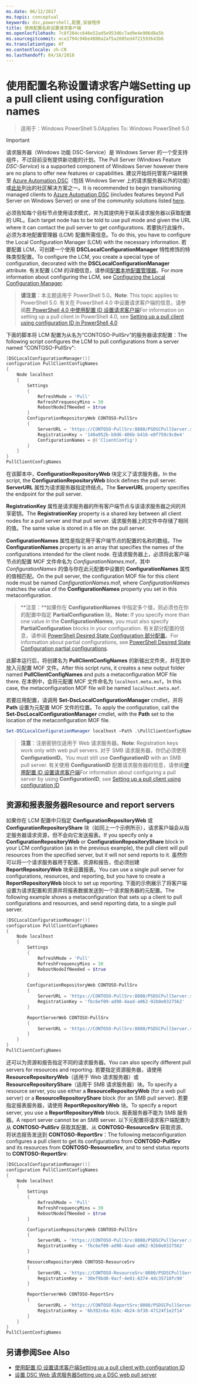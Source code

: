 ```yaml
---
ms.date: 06/12/2017
ms.topic: conceptual
keywords: dsc,powershell,配置,安装程序
title: 使用配置名称设置请求客户端
ms.openlocfilehash: 7c8f204cc646e52ad5e953d6c7ad9e4e906d8a5b
ms.sourcegitcommit: ece1794c94be4880a2af5a2605ed4721593643b6
ms.translationtype: HT
ms.contentlocale: zh-CN
ms.lasthandoff: 04/16/2018
---
```

# <a name="setting-up-a-pull-client-using-configuration-names"></a><span data-ttu-id="defd4-103">使用配置名称设置请求客户端</span><span class="sxs-lookup"><span data-stu-id="defd4-103">Setting up a pull client using configuration names</span></span>

> <span data-ttu-id="defd4-104">适用于：Windows PowerShell 5.0</span><span class="sxs-lookup"><span data-stu-id="defd4-104">Applies To: Windows PowerShell 5.0</span></span>

> [!IMPORTANT]
> <span data-ttu-id="defd4-105">请求服务器（Windows 功能 DSC-Service）是 Windows Server 的一个受支持组件，不过目前没有提供新功能的计划。</span><span class="sxs-lookup"><span data-stu-id="defd4-105">The Pull Server (Windows Feature *DSC-Service*) is a supported component of Windows Server however there are no plans to offer new features or capabilities.</span></span> <span data-ttu-id="defd4-106">建议开始将托管客户端转换至 [Azure Automation DSC](/azure/automation/automation-dsc-getting-started)（包括 Windows Server 上的请求服务器以外的功能）或[此处](pullserver.md#community-solutions-for-pull-service)列出的社区解决方案之一。</span><span class="sxs-lookup"><span data-stu-id="defd4-106">It is recommended to begin transitioning managed clients to [Azure Automation DSC](/azure/automation/automation-dsc-getting-started) (includes features beyond Pull Server on Windows Server) or one of the community solutions listed [here](pullserver.md#community-solutions-for-pull-service).</span></span>

<span data-ttu-id="defd4-107">必须告知每个目标节点使用请求模式，并为其提供用于联系请求服务器以获取配置的 URL。</span><span class="sxs-lookup"><span data-stu-id="defd4-107">Each target node has to be told to use pull mode and given the URL where it can contact the pull server to get configurations.</span></span>
<span data-ttu-id="defd4-108">若要执行此操作，必须为本地配置管理器 (LCM) 配置所需信息。</span><span class="sxs-lookup"><span data-stu-id="defd4-108">To do this, you have to configure the Local Configuration Manager (LCM) with the necessary information.</span></span>
<span data-ttu-id="defd4-109">若要配置 LCM，可创建一个使用 **DSCLocalConfigurationManager** 特性修饰的特殊类型配置。</span><span class="sxs-lookup"><span data-stu-id="defd4-109">To configure the LCM, you create a special type of configuration, decorated with the **DSCLocalConfigurationManager** attribute.</span></span>
<span data-ttu-id="defd4-110">有关配置 LCM 的详细信息，请参阅[配置本地配置管理器](metaConfig.md)。</span><span class="sxs-lookup"><span data-stu-id="defd4-110">For more information about configuring the LCM, see [Configuring the Local Configuration Manager](metaConfig.md).</span></span>

> <span data-ttu-id="defd4-111">**请注意**：本主题适用于 PowerShell 5.0。</span><span class="sxs-lookup"><span data-stu-id="defd4-111">**Note**: This topic applies to PowerShell 5.0.</span></span>
<span data-ttu-id="defd4-112">有关在 PowerShell 4.0 中设置请求客户端的信息，请参阅[在 PowerShell 4.0 中使用配置 ID 设置请求客户端](pullClientConfigID4.md)</span><span class="sxs-lookup"><span data-stu-id="defd4-112">For information on setting up a pull client in PowerShell 4.0, see [Setting up a pull client using configuration ID in PowerShell 4.0](pullClientConfigID4.md)</span></span>

<span data-ttu-id="defd4-113">下面的脚本将 LCM 配置为从名为“CONTOSO-PullSrv”的服务器请求配置：</span><span class="sxs-lookup"><span data-stu-id="defd4-113">The following script configures the LCM to pull configurations from a server named "CONTOSO-PullSrv":</span></span>

```powershell
[DSCLocalConfigurationManager()]
configuration PullClientConfigNames
{
    Node localhost
    {
        Settings
        {
            RefreshMode = 'Pull'
            RefreshFrequencyMins = 30
            RebootNodeIfNeeded = $true
        }
        ConfigurationRepositoryWeb CONTOSO-PullSrv
        {
            ServerURL = 'https://CONTOSO-PullSrv:8080/PSDSCPullServer.svc'
            RegistrationKey = '140a952b-b9d6-406b-b416-e0f759c9c0e4'
            ConfigurationNames = @('ClientConfig')
        }
    }
}
PullClientConfigNames
```

<span data-ttu-id="defd4-114">在该脚本中，**ConfigurationRepositoryWeb** 块定义了请求服务器。</span><span class="sxs-lookup"><span data-stu-id="defd4-114">In the script, the **ConfigurationRepositoryWeb** block defines the pull server.</span></span>
<span data-ttu-id="defd4-115">**ServerURL** 属性为请求服务器指定终结点。</span><span class="sxs-lookup"><span data-stu-id="defd4-115">The **ServerURL** property specifies the endpoint for the pull server.</span></span>

<span data-ttu-id="defd4-116">**RegistrationKey** 属性是请求服务器的所有客户端节点与该请求服务器之间的共享密钥。</span><span class="sxs-lookup"><span data-stu-id="defd4-116">The **RegistrationKey** property is a shared key between all client nodes for a pull server and that pull server.</span></span>
<span data-ttu-id="defd4-117">请求服务器上的文件中存储了相同的值。</span><span class="sxs-lookup"><span data-stu-id="defd4-117">The same value is stored in a file on the pull server.</span></span>

<span data-ttu-id="defd4-118">**ConfigurationNames** 属性是指定用于客户端节点的配置的名称的数组。</span><span class="sxs-lookup"><span data-stu-id="defd4-118">The **ConfigurationNames** property is an array that specifies the names of the configurations intended for the client node.</span></span>
<span data-ttu-id="defd4-119">在请求服务器上，必须将此客户端节点的配置 MOF 文件命名为 *ConfigurationNames*.mof，其中 *ConfigurationNames* 的值与你在此元配置中设置的 **ConfigurationNames** 属性的值相匹配。</span><span class="sxs-lookup"><span data-stu-id="defd4-119">On the pull server, the configuration MOF file for this client node must be named *ConfigurationNames*.mof, where *ConfigurationNames* matches the value of the **ConfigurationNames** property you set in this metaconfiguration.</span></span>

><span data-ttu-id="defd4-120">**注意：**如果你在 **ConfigurationNames** 中指定多个值，则必须也在你的配置中指定 **PartialConfiguration** 块。</span><span class="sxs-lookup"><span data-stu-id="defd4-120">**Note:** If you specify more than one value in the **ConfigurationNames**, you must also specify **PartialConfiguration** blocks in your configuration.</span></span>
<span data-ttu-id="defd4-121">有关部分配置的信息，请参阅 [PowerShell Desired State Configuration 部分配置](partialConfigs.md)。</span><span class="sxs-lookup"><span data-stu-id="defd4-121">For information about partial configurations, see [PowerShell Desired State Configuration partial configurations](partialConfigs.md).</span></span>

<span data-ttu-id="defd4-122">此脚本运行后，将创建名为 **PullClientConfigNames** 的新输出文件夹，并在其中放入元配置 MOF 文件。</span><span class="sxs-lookup"><span data-stu-id="defd4-122">After this script runs, it creates a new output folder named **PullClientConfigNames** and puts a metaconfiguration MOF file there.</span></span>
<span data-ttu-id="defd4-123">在本例中，会将元配置 MOF 文件命名为 `localhost.meta.mof`。</span><span class="sxs-lookup"><span data-stu-id="defd4-123">In this case, the metaconfiguration MOF file will be named `localhost.meta.mof`.</span></span>

<span data-ttu-id="defd4-124">若要应用配置，请调用 **Set-DscLocalConfigurationManager** cmdlet，并将 **Path** 设置为元配置 MOF 文件的位置。</span><span class="sxs-lookup"><span data-stu-id="defd4-124">To apply the configuration, call the **Set-DscLocalConfigurationManager** cmdlet, with the **Path** set to the location of the metaconfiguration MOF file.</span></span>

```powershell
Set-DSCLocalConfigurationManager localhost –Path .\PullClientConfigNames –Verbose.
```

> <span data-ttu-id="defd4-125">**注意**：注册密钥仅适用于 Web 请求服务器。</span><span class="sxs-lookup"><span data-stu-id="defd4-125">**Note**: Registration keys work only with web pull servers.</span></span>
<span data-ttu-id="defd4-126">对于 SMB 请求服务器，你仍必须使用 **ConfigurationID**。</span><span class="sxs-lookup"><span data-stu-id="defd4-126">You must still use **ConfigurationID** with an SMB pull server.</span></span>
<span data-ttu-id="defd4-127">有关使用 **ConfigurationID** 配置请求服务器的信息，请参阅[使用配置 ID 设置请求客户端](PullClientConfigNames.md)</span><span class="sxs-lookup"><span data-stu-id="defd4-127">For information about configuring a pull server by using **ConfigurationID**, see [Setting up a pull client using configuration ID](PullClientConfigNames.md)</span></span>

## <a name="resource-and-report-servers"></a><span data-ttu-id="defd4-128">资源和报表服务器</span><span class="sxs-lookup"><span data-stu-id="defd4-128">Resource and report servers</span></span>

<span data-ttu-id="defd4-129">如果你在 LCM 配置中只指定 **ConfigurationRepositoryWeb** 或 **ConfigurationRepositoryShare** 块（如同上一个示例所示），请求客户端会从指定服务器请求资源，但不会向它发送报表。</span><span class="sxs-lookup"><span data-stu-id="defd4-129">If you specify only a **ConfigurationRepositoryWeb** or **ConfigurationRepositoryShare** block in your LCM configuration (as in the previous example), the pull client will pull resources from the specified server, but it will not send reports to it.</span></span>
<span data-ttu-id="defd4-130">虽然你可以将一个请求服务器用于配置、资源和报告，但必须创建 **ReportRepositoryWeb** 块来设置报表。</span><span class="sxs-lookup"><span data-stu-id="defd4-130">You can use a single pull server for configurations, resources, and reporting, but you have to create a **ReportRepositoryWeb** block to set up reporting.</span></span>
<span data-ttu-id="defd4-131">下面的示例展示了将客户端设置为请求配置和资源并将报表数据发送到一个请求服务器的元配置。</span><span class="sxs-lookup"><span data-stu-id="defd4-131">The following example shows a metaconfiguration that sets up a client to pull configurations and resources, and send reporting data, to a single pull server.</span></span>

```powershell
[DSCLocalConfigurationManager()]
configuration PullClientConfigNames
{
    Node localhost
    {
        Settings
        {
            RefreshMode = 'Pull'
            RefreshFrequencyMins = 30
            RebootNodeIfNeeded = $true
        }

        ConfigurationRepositoryWeb CONTOSO-PullSrv
        {
            ServerURL = 'https://CONTOSO-PullSrv:8080/PSDSCPullServer.svc'
            RegistrationKey = 'fbc6ef09-ad98-4aad-a062-92b0e0327562'
        }

        ReportServerWeb CONTOSO-PullSrv
        {
            ServerURL = 'https://CONTOSO-PullSrv:8080/PSDSCPullServer.svc'
        }
    }
}
PullClientConfigNames
```

<span data-ttu-id="defd4-132">还可以为资源和报告指定不同的请求服务器。</span><span class="sxs-lookup"><span data-stu-id="defd4-132">You can also specify different pull servers for resources and reporting.</span></span>
<span data-ttu-id="defd4-133">若要指定资源服务器，请使用 **ResourceRepositoryWeb**（适用于 Web 请求服务器）或 **ResourceRepositoryShare**（适用于 SMB 请求服务器）块。</span><span class="sxs-lookup"><span data-stu-id="defd4-133">To specify a resource server, you use either a **ResourceRepositoryWeb** (for a web pull server) or a **ResourceRepositoryShare** block (for an SMB pull server).</span></span>
<span data-ttu-id="defd4-134">若要指定报表服务器，请使用 **ReportRepositoryWeb** 块。</span><span class="sxs-lookup"><span data-stu-id="defd4-134">To specify a report server, you use a **ReportRepositoryWeb** block.</span></span>
<span data-ttu-id="defd4-135">报表服务器不能为 SMB 服务器。</span><span class="sxs-lookup"><span data-stu-id="defd4-135">A report server cannot be an SMB server.</span></span>
<span data-ttu-id="defd4-136">以下元配置将请求客户端配置为从 **CONTOSO-PullSrv** 获取其配置、从 **CONTOSO-ResourceSrv** 获取资源、将状态报告发送到 **CONTOSO-ReportSrv**：</span><span class="sxs-lookup"><span data-stu-id="defd4-136">The following metaconfiguration configures a pull client to get its configurations from **CONTOSO-PullSrv** and its resources from **CONTOSO-ResourceSrv**, and to send status reports to **CONTOSO-ReportSrv**:</span></span>

```powershell
[DSCLocalConfigurationManager()]
configuration PullClientConfigNames
{
    Node localhost
    {
        Settings
        {
            RefreshMode = 'Pull'
            RefreshFrequencyMins = 30
            RebootNodeIfNeeded = $true
        }

        ConfigurationRepositoryWeb CONTOSO-PullSrv
        {
            ServerURL = 'https://CONTOSO-PullSrv:8080/PSDSCPullServer.svc'
            RegistrationKey = 'fbc6ef09-ad98-4aad-a062-92b0e0327562'
        }

        ResourceRepositoryWeb CONTOSO-ResourceSrv
        {
            ServerURL = 'https://CONTOSO-ResourceSrv:8080/PSDSCPullServer.svc'
            RegistrationKey = '30ef9bd8-9acf-4e01-8374-4dc35710fc90'
        }

        ReportServerWeb CONTOSO-ReportSrv
        {
            ServerURL = 'https://CONTOSO-ReportSrv:8080/PSDSCPullServer.svc'
            RegistrationKey = '6b392c6a-818c-4b24-bf38-47124f1e2f14'
        }
    }
}
PullClientConfigNames
```

## <a name="see-also"></a><span data-ttu-id="defd4-137">另请参阅</span><span class="sxs-lookup"><span data-stu-id="defd4-137">See Also</span></span>

* [<span data-ttu-id="defd4-138">使用配置 ID 设置请求客户端</span><span class="sxs-lookup"><span data-stu-id="defd4-138">Setting up a pull client with configuration ID</span></span>](PullClientConfigNames.md)
* [<span data-ttu-id="defd4-139">设置 DSC Web 请求服务器</span><span class="sxs-lookup"><span data-stu-id="defd4-139">Setting up a DSC web pull server</span></span>](pullServer.md)